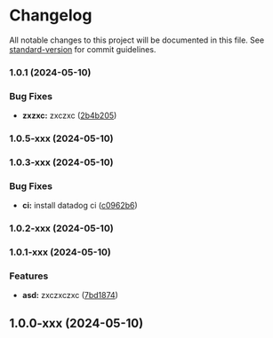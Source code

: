 # Changelog

All notable changes to this project will be documented in this file. See [standard-version](https://github.com/conventional-changelog/standard-version) for commit guidelines.

### 1.0.1 (2024-05-10)


### Bug Fixes

* **zxzxc:** zxczxc ([2b4b205](https://github.com/kefasjw/Actions-Playground/commit/2b4b205c707925e0c5b5ee54b082ce79dc5808e8))

### 1.0.5-xxx (2024-05-10)

### 1.0.3-xxx (2024-05-10)


### Bug Fixes

* **ci:** install datadog ci ([c0962b6](https://github.com/kefasjw/Actions-Playground/commit/c0962b672c376ce05cfe989c37bd0bbb5b825a3e))

### 1.0.2-xxx (2024-05-10)

### 1.0.1-xxx (2024-05-10)


### Features

* **asd:** zxczxczxc ([7bd1874](https://github.com/kefasjw/Actions-Playground/commit/7bd18748fbf272ed3bae168df153133a97203958))

## 1.0.0-xxx (2024-05-10)
